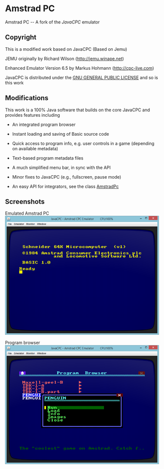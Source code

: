 # Amstrad PC
Amstrad PC -- A fork of the *JavaCPC* emulator


## Copyright
This is a modified work based on JavaCPC (Based on Jemu)

JEMU originally by Richard Wilson (http://jemu.winape.net)

Enhanced Emulator Version 6.5 by Markus Hohmann (http://cpc-live.com)

JavaCPC is distributed under the [GNU GENERAL PUBLIC LICENSE](https://github.com/jandebr/amstradPc/blob/main/LICENSE) and so is this work


## Modifications
This work is a 100% Java software that builds on the core JavaCPC and provides features including

- An integrated program browser

- Instant loading and saving of Basic source code

- Quick access to program info, e.g. user controls in a game (depending on available metadata)

- Text-based program metadata files

- A much simplified menu bar, in sync with the API

- Minor fixes to JavaCPC (e.g., fullscreen, pause mode)

- An easy API for integrators, see the class [AmstradPc](https://github.com/jandebr/amstradPc/blob/main/src/org/maia/amstrad/pc/AmstradPc.java)


## Screenshots
Emulated Amstrad PC
![screenshot](https://github.com/jandebr/amstradPc/blob/main/screenshots/amstradPc.png)

Program browser
![screenshot](https://github.com/jandebr/amstradPc/blob/main/screenshots/program-browser.png)

